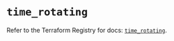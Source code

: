 # `time_rotating`

Refer to the Terraform Registry for docs: [`time_rotating`](https://registry.terraform.io/providers/hashicorp/time/0.12.0/docs/resources/rotating).
